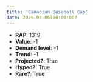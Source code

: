 ```yaml
---
title: 'Canadian Baseball Cap'
date: 2025-08-06T00:00:00Z
---
```

- **RAP**: 1319
- **Value**: -1
- **Demand level**: -1
- **Trend**: -1
- **Projected?**: True
- **Hyped?**: True
- **Rare?**: True
